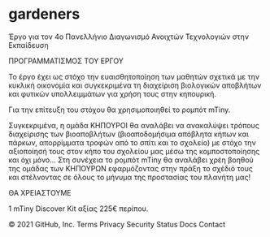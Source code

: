 # gardeners

Έργο για τον 4ο Πανελλήνιο Διαγωνισμό Ανοιχτών Τεχνολογιών στην Εκπαίδευση

ΠΡΟΓΡΑΜΜΑΤΙΣΜΟΣ ΤΟΥ ΕΡΓΟΥ

Το έργο έχει ως στόχο την ευαισθητοποίηση των μαθητών σχετικά με την κυκλική οικονομία και συγκεκριμένα τη διαχείριση βιολογικών αποβλήτων και φυτικών υπολλειμμάτων για χρήση τους στην κηπουρική.

Για την επίτευξη του στόχου θα χρησιμοποιηθεί το ρομπότ mTiny.

Συγκεκριμένα, η ομάδα ΚΗΠΟΥΡΟΙ θα αναλάβει να ανακαλύψει τρόπους διαχείρισης των βιοαποβλήτων (βιοαποδομήσιμα απόβλητα κήπων και πάρκων, απορρίμματα τροφών από το σπίτι και το σχολείο) με στόχο την αξιοποίησή τους στον κήπο του σχολείου μας μέσω της κομποστοποίησης και όχι μόνο... Στη συνέχεια το ρομπότ mTiny θα αναλάβει χρέη βοηθού της ομάδας των ΚΗΠΟΥΡΩΝ εφαρμόζοντας στην πράξη το σχέδιό τους και στέλνοντας σε όλους το μήνυμα της προστασίας του πλανήτη μας!

ΘΑ ΧΡΕΙΑΣΤΟΥΜΕ

1 mTiny Discover Kit αξίας 225€ περίπου.

© 2021 GitHub, Inc.
Terms
Privacy
Security
Status
Docs
Contact
